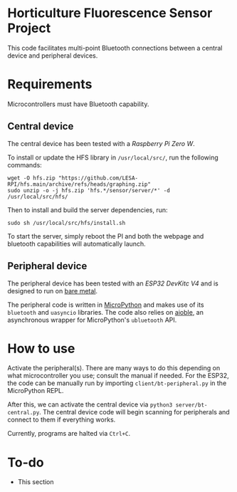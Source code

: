 # Horticulture Fluorescence Sensor Project
This code facilitates multi-point Bluetooth connections between a central device and peripheral devices.

# Requirements
Microcontrollers must have Bluetooth capability.

## Central device
The central device has been tested with a *Raspberry Pi Zero W*.

To install or update the HFS library in `/usr/local/src/`, run the following commands: 

```
wget -O hfs.zip "https://github.com/LESA-RPI/hfs.main/archive/refs/heads/graphing.zip"
sudo unzip -o -j hfs.zip 'hfs.*/sensor/server/*' -d /usr/local/src/hfs/
```

Then to install and build the server dependencies, run:

```
sudo sh /usr/local/src/hfs/install.sh
```


To start the server, simply reboot the PI and both the webpage and bluetooth capabilities will automatically launch.

## Peripheral device
The peripheral device has been tested with an *ESP32 DevKitc V4* and is designed to run on [bare metal](https://www.techopedia.com/definition/2153/bare-metal).

The peripheral code is written in [MicroPython](https://micropython.org/download/) and makes use of its `bluetooth` and `uasyncio` libraries. The code also relies on [aioble](https://github.com/micropython/micropython-lib/tree/master/micropython/bluetooth/aioble), an asynchronous wrapper for MicroPython's `ubluetooth` API.

# How to use
Activate the peripheral(s). There are many ways to do this depending on what microcontroller you use; consult the manual if needed. For the ESP32, the code can be manually run by importing `client/bt-peripheral.py` in the MicroPython REPL.

After this, we can activate the central device via `python3 server/bt-central.py`. The central device code will begin scanning for peripherals and connect to them if everything works.

Currently, programs are halted via `Ctrl+C`.

# To-do
- This section

